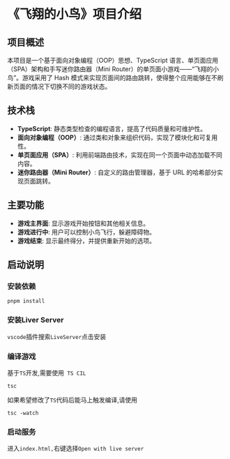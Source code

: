 # 《飞翔的小鸟》项目介绍

## 项目概述

本项目是一个基于面向对象编程（OOP）思想、TypeScript 语言、单页面应用（SPA）架构和手写迷你路由器（Mini Router）的单页面小游戏——“飞翔的小鸟”。游戏采用了 Hash 模式来实现页面间的路由跳转，使得整个应用能够在不刷新页面的情况下切换不同的游戏状态。

## 技术栈

- **TypeScript**: 静态类型检查的编程语言，提高了代码质量和可维护性。
- **面向对象编程（OOP）**: 通过类和对象来组织代码，实现了模块化和可复用性。
- **单页面应用（SPA）**: 利用前端路由技术，实现在同一个页面中动态加载不同内容。
- **迷你路由器（Mini Router）**: 自定义的路由管理器，基于 URL 的哈希部分实现页面跳转。

## 主要功能

- **游戏主界面**: 显示游戏开始按钮和其他相关信息。
- **游戏进行中**: 用户可以控制小鸟飞行，躲避障碍物。
- **游戏结束**: 显示最终得分，并提供重新开始的选项。

## 启动说明

### 安装依赖

```
pnpm install
```

### 安装Liver Server

`vscode`插件搜索`LiveServer`点击安装

### 编译游戏

基于`TS`开发,需要使用` TS CIL`

```
tsc
```

如果希望修改了`TS`代码后能马上触发编译,请使用

```
tsc -watch
```

### 启动服务

进入`index.html,`右键选择`Open with live server`